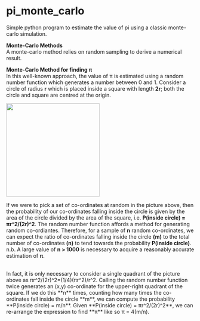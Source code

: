 # pi_monte_carlo
Simple python program to estimate the value of pi using a classic monte-carlo simulation.

**Monte-Carlo Methods** <br />
A monte-carlo method relies on random sampling to derive a numerical result.

**Monte-Carlo Method for finding π** <br />
In this well-known approach, the value of π is estimated using a random number function which generates a number between 0 and 1.
Consider a circle of radius **r** which is placed inside a square with length **2r**; both the circle and square are centred at the origin.

<!-- ![pi_monte_carlo](https://user-images.githubusercontent.com/78542843/118504789-bdbdc100-b723-11eb-889b-a7ee2f7acc9c.png) -->
<img src="https://user-images.githubusercontent.com/78542843/118504789-bdbdc100-b723-11eb-889b-a7ee2f7acc9c.png" width="250" height="250">

If we were to pick a set of co-ordinates at random in the picture above, then the probability of our co-ordinates falling inside the circle is given by the area of the circle divided by the area of the square, i.e. **P(inside circle) = πr^2/(2r)^2**.
The random number function affords a method for generating random co-ordiantes.
Therefore, for a sample of **n** random co-ordinates, we can expect the ratio of co-ordinates falling inside the circle **(m)** to the total number of co-ordinates **(n)** to tend towards the probability **P(inside circle)**.
n.b. A large value of **n > 1000** is necessary to acquire a reasonably accurate estimation of **π**.

<br />
In fact, it is only necessary to consider a single quadrant of the picture above as πr^2/(2r)^2=(1/4)(πr^2)/r^2.
Calling the random number function twice generates an (x,y) co-ordinate for the upper-right quadrant of the square.
If we do this **n** times, counting how many times the co-ordinates fall inside the circle **m**, we can compute the probability **P(inside circle) = m/n**.
Given **P(inside circle) = πr^2/(2r)^2**, we can re-arrange the expression to find **π** like so π = 4(m/n).
